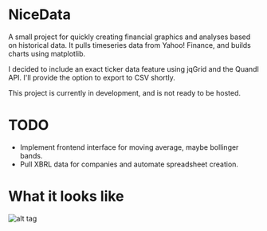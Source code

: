 NiceData
=========

A small project for quickly creating financial graphics and analyses based on historical data. It pulls timeseries data from Yahoo! Finance, and builds charts using matplotlib. 

I decided to include an exact ticker data feature using jqGrid and the Quandl API. I'll provide the option to export to CSV shortly.

This project is currently in development, and is not ready to be hosted.

TODO
=========
- Implement frontend interface for moving average, maybe bollinger bands.
- Pull XBRL data for companies and automate spreadsheet creation.

What it looks like
=========
![alt tag](https://dl.dropboxusercontent.com/u/45206361/interface_mvp1.png)
